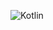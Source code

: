 ![Kotlin](https://img.shields.io/badge/-Kotlin-A97BFF?style=for-the-badge&logo=kotlin&logoColor=fff)
